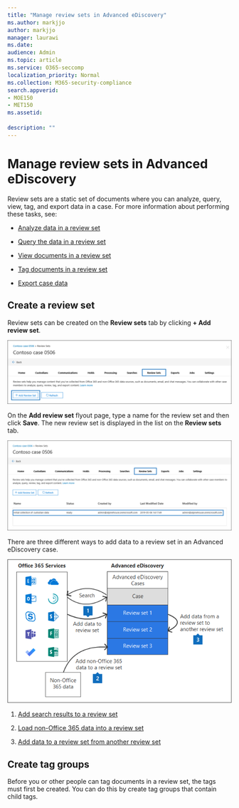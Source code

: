 ```yaml
---
title: "Manage review sets in Advanced eDiscovery"
ms.author: markjjo
author: markjjo
manager: laurawi
ms.date: 
audience: Admin
ms.topic: article
ms.service: O365-seccomp
localization_priority: Normal
ms.collection: M365-security-compliance 
search.appverid: 
- MOE150
- MET150
ms.assetid: 

description: ""
---
```


# Manage review sets in Advanced eDiscovery

Review sets are a static set of documents where you can analyze, query, view, tag, and export data in a case. For more information about performing these tasks, see:

- [Analyze data in a review set](analyzing-data-in-review-set.md)

- [Query the data in a review set](review-set-search.md)

- [View documents in a review set](view-documents-in-review-set.md)

- [Tag documents in a review set](tagging-documents.md)

- [Export case data](exporting-data-ediscover20.md)

## Create a review set

Review sets can be created on the **Review sets** tab by clicking **+ Add review set**.

![Add review set](../media/f45c51d9-585d-47d1-b7fb-0288715e0b6a.png)

On the **Add review set** flyout page, type a name for the review set and then click **Save**.  The new review set is displayed in the list on the **Review sets** tab.

![New review set listed on Review set tab](../media/AeDnewreviewset.png)

There are three different ways to add data to a review set in an Advanced eDiscovery case.

![Three ways to add to a review sets](../media/1f1f4efd-c03b-4255-bc3d-df358e56549c.png)

1. [Add search results to a review set](add-data-to-review-set.md)

2. [Load non-Office 365 data into a review set](load-non-office365-data.md)

3. [Add data to a review set from another review set](add-data-to-review-set-from-another-review-set.md)
 
## Create tag groups

Before you or other people can tag documents in a review set, the tags must first be created. You can do this by create tag groups that contain child tags.

